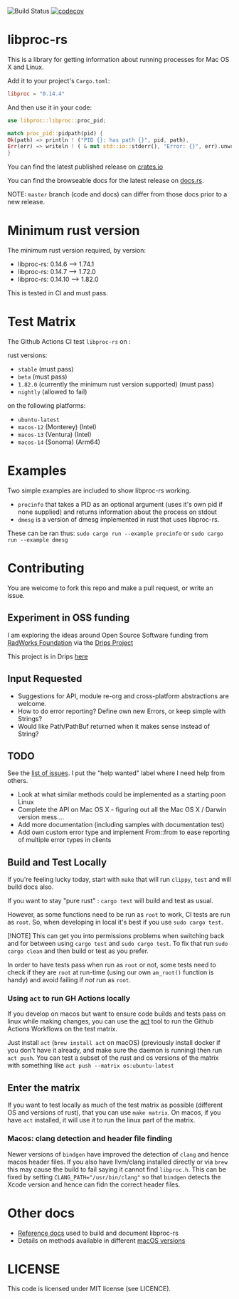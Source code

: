 ![Build Status](https://travis-ci.org/andrewdavidmackenzie/libproc-rs.svg?branch=master "Mac OS X")
[![codecov](https://codecov.io/gh/andrewdavidmackenzie/libproc-rs/branch/master/graph/badge.svg)](https://codecov.io/gh/andrewdavidmackenzie/libproc-rs)

# libproc-rs

This is a library for getting information about running processes for Mac OS X and Linux.

Add it to your project's `Cargo.toml`:

```toml
libproc = "0.14.4"
```

And then use it in your code:

```rust
use libproc::libproc::proc_pid;

match proc_pid::pidpath(pid) {
Ok(path) => println ! ("PID {}: has path {}", pid, path),
Err(err) => writeln ! ( & mut std::io::stderr(), "Error: {}", err).unwrap()
}
```

You can find the latest published release on [crates.io](https://crates.io/crates/libproc)

You can find the browseable docs for the latest release on [docs.rs](https://docs.rs/libproc/latest/libproc/).

NOTE: `master` branch (code and docs) can differ from those docs prior to a new release.

# Minimum rust version

The minimum rust version required, by version:

* libproc-rs: 0.14.6 --> 1.74.1
* libproc-rs: 0.14.7 --> 1.72.0
* libproc-rs: 0.14.10 --> 1.82.0

This is tested in CI and must pass.

# Test Matrix

The Github Actions CI test `libproc-rs` on :

rust versions:

* `stable` (must pass)
* `beta` (must pass)
* `1.82.0` (currently the minimum rust version supported) (must pass)
* `nightly` (allowed to fail)

on the following platforms:

* `ubuntu-latest`
* `macos-12` (Monterey) (Intel)
* `macos-13` (Ventura) (Intel)
* `macos-14` (Sonoma) (Arm64)

# Examples

Two simple examples are included to show libproc-rs working.

- `procinfo` that takes a PID as an optional argument (uses it's own pid if none supplied) and returns
  information about the process on stdout
- `dmesg` is a version of dmesg implemented in rust that uses libproc-rs.

These can be ran thus:
`sudo cargo run --example procinfo` or
`sudo cargo run --example dmesg`

# Contributing

You are welcome to fork this repo and make a pull request, or write an issue.

## Experiment in OSS funding

I am exploring the ideas around Open Source Software funding from [RadWorks Foundation]([https://radworks.org/) via
the [Drips Project](https://www.drips.network/)

This project is in Drips [here](https://www.drips.network/app/projects/github/andrewdavidmackenzie/libproc-rs)

## Input Requested

* Suggestions for API, module re-org and cross-platform abstractions are welcome.
* How to do error reporting? Define own new Errors, or keep simple with Strings?
* Would like Path/PathBuf returned when it makes sense instead of String?

## TODO

See the [list of issues](https://github.com/andrewdavidmackenzie/libproc-rs/issues).
I put the "help wanted" label where I need help from others.

- Look at what similar methods could be implemented as a starting poon Linux
- Complete the API on Mac OS X - figuring out all the Mac OS X / Darwin version mess....
- Add more documentation (including samples with documentation test)
- Add own custom error type and implement From::from to ease reporting of multiple error types in clients

## Build and Test Locally

If you're feeling lucky today, start with `make` that will run `clippy`, `test` and will build docs also.

If you want to stay "pure rust" : `cargo test` will build and test as usual.

However, as some functions need to be run as `root` to work, CI tests are run as `root`.
So, when developing in local it's best if you use `sudo cargo test`.

[!NOTE] This can get you into permissions problems when switching back and for
between using `cargo test` and `sudo cargo test`.
To fix that run `sudo cargo clean` and then build or test as you prefer.

In order to have tests pass when run as `root` or not, some tests need to check if they are `root`
at run-time (using our own `am_root()` function is handy) and avoid failing if *not* run as `root`.

### Using `act` to run GH Actions locally

If you develop on macos but want to ensure code builds and tests pass on linux while making changes,
you can use the [act](https://github.com/nektos/act) tool to run the Github Actions Workflows on
the test matrix.

Just install `act` (`brew install act` on macOS) (previously install docker if you don't have it already,
and make sure the daemon is running) then run `act push`. You can test a subset of the rust
and os versions of the matrix with something like `act push --matrix os:ubuntu-latest`

## Enter the matrix

If you want to test locally as much of the test matrix as possible (different OS and
versions of rust), that you can use `make matrix`. On macos, if you have `act`
installed, it will use it to run the linux part of the matrix.

### Macos: clang detection and header file finding

Newer versions of `bindgen` have improved the detection of `clang` and hence macos header files.
If you also have llvm/clang installed directly or via `brew` this may cause the build to fail saying it
cannot find `libproc.h`. This can be fixed by setting `CLANG_PATH="/usr/bin/clang"` so that `bindgen`
detects the Xcode version and hence can fidn the correct header files.

# Other docs

* [Reference docs](doc/References.md) used to build and document libproc-rs
* Details on methods available in different [macOS versions](doc/MacosVersions.md)

# LICENSE

This code is licensed under MIT license (see LICENCE).

